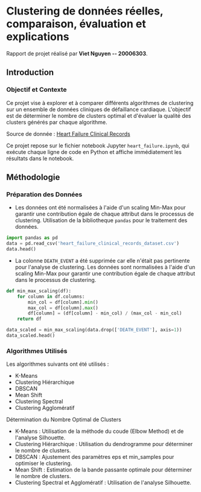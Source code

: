 # Clustering de données réelles, comparaison, évaluation et explications

Rapport de projet réalisé par __Viet Nguyen -- 20006303__.

## Introduction

### Objectif et Contexte

Ce projet vise à explorer et à comparer différents algorithmes de clustering sur un ensemble de données cliniques de défaillance cardiaque. L'objectif est de déterminer le nombre de clusters optimal et d'évaluer la qualité des clusters générés par chaque algorithme.

Source de donnée : [Heart Failure Clinical Records](https://www.kaggle.com/datasets/rabieelkharoua/predict-survival-of-patients-with-heart-failure?resource=download)

Ce projet repose sur le fichier notebook Jupyter `heart_failure.ipynb`, qui exécute chaque ligne de code en Python et affiche immédiatement les résultats dans le notebook.


## Méthodologie

### Préparation des Données

- Les données ont été normalisées à l'aide d'un scaling Min-Max pour garantir une contribution égale de chaque attribut dans le processus de clustering. Utilisation de la bibliotheque `pandas` pour le traitement des données.

```python
import pandas as pd
data = pd.read_csv('heart_failure_clinical_records_dataset.csv')
data.head()
```

- La colonne `DEATH_EVENT` a été supprimée car elle n'était pas pertinente pour l'analyse de clustering. Les données sont normalisées à l'aide d'un scaling Min-Max pour garantir une contribution égale de chaque attribut dans le processus de clustering.

```python
def min_max_scaling(df):
	for column in df.columns:
		min_col = df[column].min()
		max_col = df[column].max()
		df[column] = (df[column] - min_col) / (max_col - min_col)
	return df

data_scaled = min_max_scaling(data.drop(['DEATH_EVENT'], axis=1))
data_scaled.head()
```

### Algorithmes Utilisés

Les algorithmes suivants ont été utilisés :

- K-Means
- Clustering Hiérarchique
- DBSCAN
- Mean Shift
- Clustering Spectral
- Clustering Agglomératif

Détermination du Nombre Optimal de Clusters

- K-Means : Utilisation de la méthode du coude (Elbow Method) et de l'analyse Silhouette.
- Clustering Hiérarchique : Utilisation du dendrogramme pour déterminer le nombre de clusters.
- DBSCAN : Ajustement des paramètres eps et min_samples pour optimiser le clustering.
- Mean Shift : Estimation de la bande passante optimale pour déterminer le nombre de clusters.
- Clustering Spectral et Agglomératif : Utilisation de l'analyse Silhouette.




